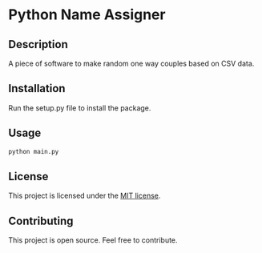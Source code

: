 # Python Name Assigner

[//]: # ( Section: Description )
## Description
A piece of software to make random one way couples based on CSV data.

[//]: # ( Section: Installation )
## Installation
Run the setup.py file to install the package.

[//]: # ( Section: Usage )
## Usage
```python
python main.py
```

[//]: # ( Section: License )
## License
This project is licensed under the [MIT license](LICENSE).

[//]: # ( Section: Contributing )   
## Contributing
This project is open source. Feel free to contribute.

